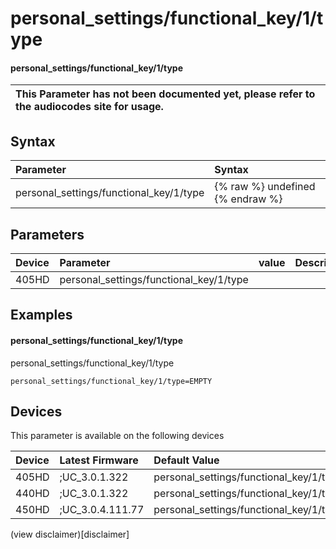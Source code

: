 ﻿---
description: personal_settings/functional_key/1/type
search:
    keywords: ['personal_settings','functional_key','1','type']
---

# personal_settings/functional_key/1/type

#### personal_settings/functional_key/1/type


| This Parameter has not been documented yet, please refer to the audiocodes site for usage.  |
| :--- |

## Syntax
| Parameter | Syntax |
| :--- | :--- |
|personal_settings/functional_key/1/type | {% raw %} undefined {% endraw %} |

## Parameters
|Device|Parameter|value|Description|
|:---|:---|:---|:---|
| 405HD | personal_settings/functional_key/1/type |  |  |

## Examples
#### personal_settings/functional_key/1/type

personal_settings/functional_key/1/type

```
personal_settings/functional_key/1/type=EMPTY
```

## Devices
This parameter is available on the following devices

| Device | Latest Firmware | Default Value |
|:---|:---|:---|
| 405HD | ;UC_3.0.1.322 | personal_settings/functional_key/1/type=EMPTY 
| 440HD | ;UC_3.0.1.322 | personal_settings/functional_key/1/type=EMPTY 
| 450HD | ;UC_3.0.4.111.77 | personal_settings/functional_key/1/type=EMPTY 

(view disclaimer)[disclaimer]
